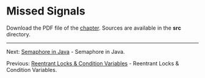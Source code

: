 # Missed Signals

Download the PDF file of the [chapter](chapter_21.pdf). Sources are available in the <b>src</b> directory. 

<hr>

Next: [Semaphore in Java](chapter_22.md "Semaphore in Java") - Semaphore in Java.

Previous: [Reentrant Locks & Condition Variables](chapter_20.md "Reentrant Locks & Condition Variables") - 
Reentrant Locks & Condition Variables.